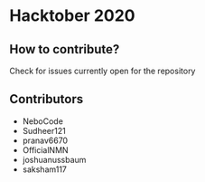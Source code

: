 # Hacktober 2020

How to contribute?
-------------
Check for issues currently open for the repository

Contributors
------------

- NeboCode
- Sudheer121
- pranav6670
- OfficialNMN
- joshuanussbaum
- saksham117
